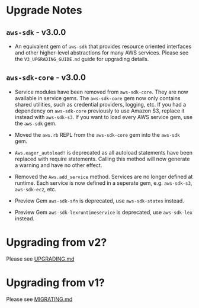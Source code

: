 # Upgrade Notes

## `aws-sdk` - v3.0.0

* An equivalent gem of `aws-sdk` that provides resource oriented interfaces and
  other higher-level abstractions for many AWS services. Please see the
  `V3_UPGRADING_GUIDE.md` guide for upgrading details.

## `aws-sdk-core` - v3.0.0

* Service modules have been removed from `aws-sdk-core`. They are now available
  in service gems. The `aws-sdk-core` gem now only contains shared utilities,
  such as credential providers, logging, etc. If you had a dependency on
  `aws-sdk-core` previously to use Amazon S3, replace it instead with `aws-sdk-s3`.
  If you want to load every AWS service gem, use the `aws-sdk` gem.

* Moved the `aws.rb` REPL from the `aws-sdk-core` gem into the `aws-sdk`
  gem.

* `Aws.eager_autoload!` is deprecated as all autoload statements have been replaced
  with require statements. Calling this method will now generate a warning and
  have no other effect.

* Removed the `Aws.add_service` method. Services are no longer defined
  at runtime. Each service is now defined in a seperate gem, e.g.
  `aws-sdk-s3`, `aws-sdk-ec2`, etc.

* Preview Gem `aws-sdk-sfn` is deprecated, use `aws-sdk-states` instead.

* Preview Gem `aws-sdk-lexruntimeservice` is deprecated, use `aws-sdk-lex` instead.

# Upgrading from v2?

Please see [UPGRADING.md](https://github.com/aws/aws-sdk-ruby/blob/version-2/UPGRADING.md)

# Upgrading from v1?

Please see [MIGRATING.md](https://github.com/aws/aws-sdk-ruby/blob/version-2/MIGRATING.md)
